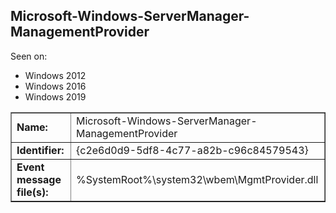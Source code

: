 ## Microsoft-Windows-ServerManager-ManagementProvider

Seen on:
* Windows 2012
* Windows 2016
* Windows 2019

<table border="1" class="docutils">
  <tbody>
    <tr>
      <td><b>Name:</b></td>
      <td>Microsoft-Windows-ServerManager-ManagementProvider</td>
    </tr>
    <tr>
      <td><b>Identifier:</b></td>
      <td>{c2e6d0d9-5df8-4c77-a82b-c96c84579543}</td>
    </tr>
    <tr>
      <td><b>Event message file(s):</b></td>
      <td>%SystemRoot%\system32\wbem\MgmtProvider.dll</td>
    </tr>
  </tbody>
</table>

&nbsp;

